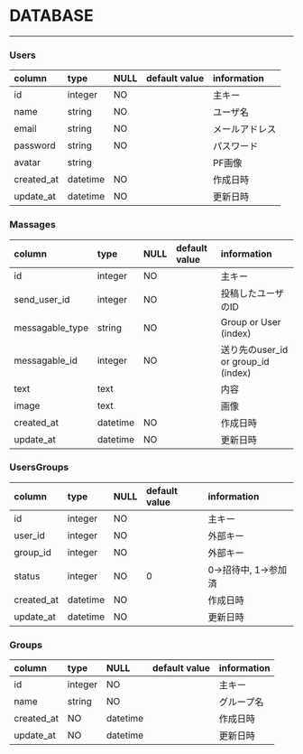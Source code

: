# DATABASE

---

### Users
| column   | type    | NULL | default value | information   |
|:---------|:--------|:-----|:--------------|:--------------|
| id       | integer | NO   |               | 主キー        |
| name     | string  | NO   |               | ユーザ名       |
| email    | string  | NO   |               | メールアドレス  |
| password | string  | NO   |               | パスワード     |
| avatar   | string  |      |               | PF画像        |
| created_at | datetime | NO | | 作成日時 |
| update_at | datetime | NO | | 更新日時 |

### Massages
| column          | type    | NULL | default value | information                       |
|:----------------|:--------|:-----|:--------------|:----------------------------------|
| id              | integer | NO   |               | 主キー                             |
| send_user_id    | integer | NO   |               | 投稿したユーザのID                   |
| messagable_type | string  | NO   |               | Group or User (index)              |
| messagable_id   | integer | NO   |               | 送り先のuser_id or group_id (index) |
| text            | text    |      |               | 内容                               |
| image           | text    |      |               | 画像                               |
| created_at | datetime | NO | | 作成日時 |
| update_at | datetime | NO | | 更新日時 |

### UsersGroups
| column   | type    | NULL | default value | information        |
|:---------|:--------|:-----|:--------------|:-------------------|
| id       | integer | NO   |               | 主キー              |
| user_id  | integer | NO   |               | 外部キー            |
| group_id | integer | NO   |               | 外部キー            |
| status   | integer | NO   | 0             | 0->招待中, 1->参加済 |
| created_at | datetime | NO | | 作成日時 |
| update_at | datetime | NO | | 更新日時 |

### Groups
| column | type    | NULL | default value | information |
|:-------|:--------|:-----|:--------------|:------------|
| id     | integer | NO   |               | 主キー       |
| name   | string  | NO   |               | グループ名    |
| created_at | NO | datetime | | 作成日時 |
| update_at | NO | datetime | | 更新日時 |
